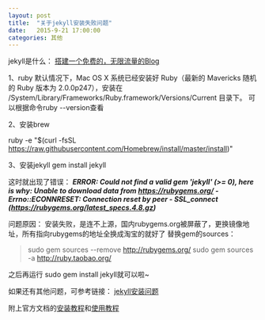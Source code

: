 ```yaml
---
layout: post
title:  "关于jekyll安装失败问题"
date:   2015-9-21 17:00:00
categories: 其他
---
```

jekyll是什么：
[搭建一个免费的，无限流量的Blog](http://www.ruanyifeng.com/blog/2012/08/blogging_with_jekyll.html)

1、ruby
默认情况下，Mac OS X 系统已经安装好 Ruby（最新的 Mavericks 随机的 Ruby 版本为 2.0.0p247），安装在 
/System/Library/Frameworks/Ruby.framework/Versions/Current  目录下。
可以根据命令ruby --version查看

2、安装brew

ruby -e "$(curl -fsSL https://raw.githubusercontent.com/Homebrew/install/master/install)"

3、安装jekyll
gem install jekyll

这时就出现了错误：
***ERROR: Could not find a valid gem 'jekyll' (>= 0), here is why:
Unable to download data from https://rubygems.org/ - Errno::ECONNRESET: Connection reset by peer - SSL_connect (https://rubygems.org/latest_specs.4.8.gz)***

问题原因：
安装失败，是连不上源，国内rubygems.org被屏蔽了，更换镜像地址，所有指向rubygems的地址全换成淘宝的就好了
替换gem的sources：
>sudo gem sources --remove http://rubygems.org/
>sudo gem sources -a http://ruby.taobao.org/

之后再运行 sudo gem install jekyll就可以啦~

如果还有其他问题，可参考链接：
[jekyll安装问题](http://pathof.me/2014/02/26/jekyll-setup.html)

附上官方文档的[安装教程](http://jekyllrb.com/docs/installation/)和[使用教程](http://jekyllrb.com/docs/usage/)

